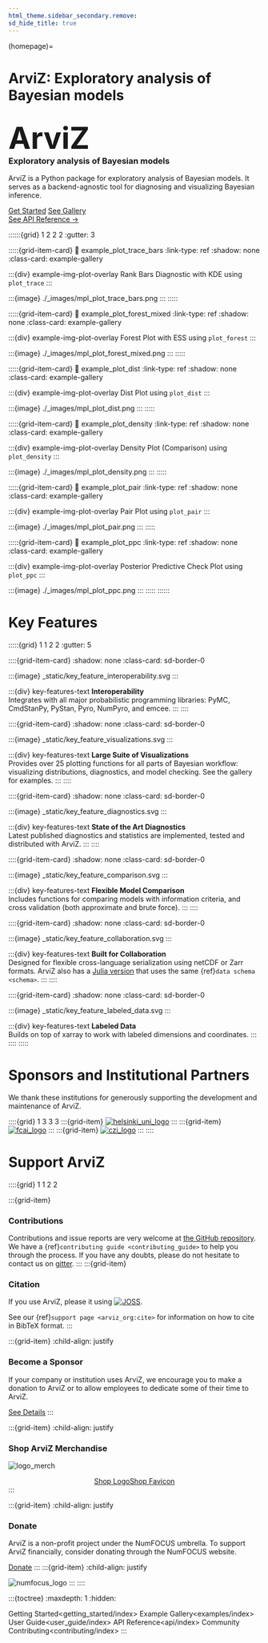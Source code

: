 ```yaml
---
html_theme.sidebar_secondary.remove:
sd_hide_title: true
---
```


(homepage)=
# ArviZ: Exploratory analysis of Bayesian models

<div id="hero">

<div id="hero-left">  <!-- Start Hero Left -->
  <h2 style="font-size: 60px; font-weight: bold; margin: 2rem auto 0;">ArviZ</h2>
  <h3 style="font-weight: bold; margin-top: 0;">Exploratory analysis of Bayesian models</h3>
  <p>ArviZ is a Python package for exploratory analysis of Bayesian models. It serves as a backend-agnostic tool for diagnosing and visualizing Bayesian inference.</p>

<div class="homepage-button-container">
  <div class="homepage-button-container-row">
      <a href="./getting_started/index.html" class="homepage-button primary-button">Get Started</a>
      <a href="./examples/index.html" class="homepage-button secondary-button">See Gallery</a>
  </div>
  <div class="homepage-button-container-row">
      <a href="./api/index.html" class="homepage-button-link">See API Reference →</a>
  </div>
</div>
</div>  <!-- End Hero Left -->

<div id="hero-right">  <!-- Start Hero Right -->

::::::{grid} 1 2 2 2
:gutter: 3

:::::{grid-item-card}
:link: example_plot_trace_bars
:link-type: ref
:shadow: none
:class-card: example-gallery

:::{div} example-img-plot-overlay
Rank Bars Diagnostic with KDE using `plot_trace`
:::

:::{image} ./_images/mpl_plot_trace_bars.png
:::
:::::

:::::{grid-item-card}
:link: example_plot_forest_mixed
:link-type: ref
:shadow: none
:class-card: example-gallery

:::{div} example-img-plot-overlay
Forest Plot with ESS using `plot_forest`
:::

:::{image} ./_images/mpl_plot_forest_mixed.png
:::
:::::

:::::{grid-item-card}
:link: example_plot_dist
:link-type: ref
:shadow: none
:class-card: example-gallery

:::{div} example-img-plot-overlay
Dist Plot using `plot_dist`
:::

:::{image} ./_images/mpl_plot_dist.png
:::
:::::

:::::{grid-item-card}
:link: example_plot_density
:link-type: ref
:shadow: none
:class-card: example-gallery

:::{div} example-img-plot-overlay
Density Plot (Comparison) using `plot_density`
:::

:::{image} ./_images/mpl_plot_density.png
:::
:::::

:::::{grid-item-card}
:link: example_plot_pair
:link-type: ref
:shadow: none
:class-card: example-gallery

:::{div} example-img-plot-overlay
Pair Plot using `plot_pair`
:::

:::{image} ./_images/mpl_plot_pair.png
:::
:::::

:::::{grid-item-card}
:link: example_plot_ppc
:link-type: ref
:shadow: none
:class-card: example-gallery

:::{div} example-img-plot-overlay
Posterior Predictive Check Plot using `plot_ppc`
:::

:::{image} ./_images/mpl_plot_ppc.png
:::
:::::
::::::

<!-- grid ended above, do not put anything on the right of markdown closings -->

</div>  <!-- End Hero Right -->
</div>  <!-- End Hero -->

# Key Features

:::::{grid} 1 1 2 2
:gutter: 5

::::{grid-item-card}
:shadow: none
:class-card: sd-border-0

:::{image} _static/key_feature_interoperability.svg
:::

:::{div} key-features-text
<strong>Interoperability</strong><br/>
Integrates with all major probabilistic programming libraries: PyMC, CmdStanPy, PyStan, Pyro, NumPyro, and emcee.
:::
::::

::::{grid-item-card}
:shadow: none
:class-card: sd-border-0

:::{image} _static/key_feature_visualizations.svg
:::

:::{div} key-features-text
<strong>Large Suite of Visualizations</strong><br/>
Provides over 25 plotting functions for all parts of Bayesian workflow: visualizing distributions, diagnostics, and model checking. See the gallery for examples.
:::
::::

::::{grid-item-card}
:shadow: none
:class-card: sd-border-0

:::{image} _static/key_feature_diagnostics.svg
:::

:::{div} key-features-text
<strong>State of the Art Diagnostics</strong><br/>
Latest published diagnostics and statistics are implemented, tested and distributed with ArviZ.
:::
::::

::::{grid-item-card}
:shadow: none
:class-card: sd-border-0

:::{image} _static/key_feature_comparison.svg
:::

:::{div} key-features-text
<strong>Flexible Model Comparison</strong><br/>
Includes functions for comparing models with information criteria, and cross validation (both approximate and brute force).
:::
::::

::::{grid-item-card}
:shadow: none
:class-card: sd-border-0

:::{image} _static/key_feature_collaboration.svg
:::

:::{div} key-features-text
<strong>Built for Collaboration</strong><br/>
Designed for flexible cross-language serialization using netCDF or Zarr formats. ArviZ also has a [Julia version](https://julia.arviz.org/) that uses the same {ref}`data schema <schema>`.
:::
::::

::::{grid-item-card}
:shadow: none
:class-card: sd-border-0

:::{image} _static/key_feature_labeled_data.svg
:::

:::{div} key-features-text
<strong>Labeled Data</strong><br/>
Builds on top of xarray to work with labeled dimensions and coordinates.
:::
::::
:::::

# Sponsors and Institutional Partners
We thank these institutions for generously supporting the development and maintenance of ArviZ.

::::{grid} 1 3 3 3
:::{grid-item}
[![helsinki_uni_logo](_static/sponsor_university_helsinki.png)](https://www.helsinki.fi/en)
:::
:::{grid-item}
[![fcai_logo](_static/sponsor_fcai.png)](https://fcai.fi/)
:::
:::{grid-item}
[![czi_logo](_static/sponsor_czi.png)](https://chanzuckerberg.com/)
:::
::::

# Support ArviZ

::::{grid} 1 1 2 2

:::{grid-item}

<h3>Contributions</h3>

Contributions and issue reports are very welcome at
[the GitHub repository](https://github.com/arviz-devs/arviz).
We have a {ref}`contributing guide <contributing_guide>` to help you through the process.
If you have any doubts, please do not hesitate to contact us on [gitter](https://gitter.im/arviz-devs/community).
:::
:::{grid-item}

<h3>Citation</h3>

If you use ArviZ, please it using <a class="reference external" href="https://doi.org/10.21105/joss.01143"><img alt="JOSS" src="https://joss.theoj.org/papers/10.21105/joss.01143/status.svg"></a>.

See our {ref}`support page <arviz_org:cite>` for information on how to cite in BibTeX format.
:::

:::{grid-item}
:child-align: justify

<h3>Become a Sponsor</h3>

If your company or institution uses ArviZ,
we encourage you to make a donation to ArviZ or
to allow employees to dedicate some of their time to ArviZ.

<a href="https://www.arviz.org/en/latest/governance/sponsors_partners.html" class="homepage-button primary-button">See Details</a>
:::

:::{grid-item}
:child-align: justify

<h3>Shop ArviZ Merchandise</h3>

![logo_merch](_static/donate_merch.svg)

<div style="display: flex; flex-wrap: wrap; justify-content:center;">
<a href="https://numfocus.myspreadshop.com/arviz+logo?idea=629e289fc8ee26344a684241" class="homepage-button primary-button">Shop Logo</a>
<a href="https://numfocus.myspreadshop.com/arviz+favicon+design?idea=62a74f17ebe60a221692c6f2" class="homepage-button primary-button">Shop Favicon</a>
</div>
:::

:::{grid-item}
:child-align: justify

<h3>Donate</h3>

ArviZ is a non-profit project under the NumFOCUS umbrella. To support ArviZ financially, consider donating through the NumFOCUS website.

<a href="https://numfocus.org/donate-to-arviz" class="homepage-button primary-button">Donate</a>
:::
:::{grid-item}
:child-align: justify

![numfocus_logo](_static/donate_numfocus.png)
:::
::::


:::{toctree}
:maxdepth: 1
:hidden:

Getting Started<getting_started/index>
Example Gallery<examples/index>
User Guide<user_guide/index>
API Reference<api/index>
Community<community>
Contributing<contributing/index>
:::
